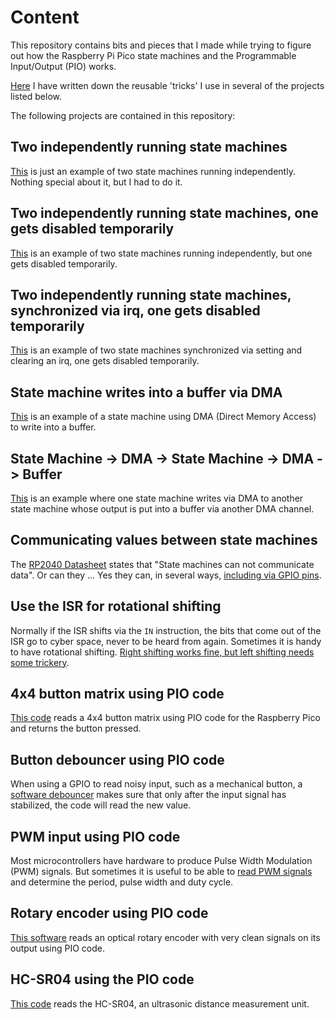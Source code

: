 # Content

This repository contains bits and pieces that I made while trying to figure out how the Raspberry Pi Pico state machines and the Programmable Input/Output (PIO) works.

[Here](https://github.com/GitJer/Some_RPI-Pico_stuff/tree/main/handy_bits_and_pieces) I have written down the reusable 'tricks' I use in several of the projects listed below.

The following projects are contained in this repository:

## Two independently running state machines 
[This](https://github.com/GitJer/Some_RPI-Pico_stuff/tree/main/Two_sm_simple) is just an example of two state machines running independently. Nothing special about it, but I had to do it.

## Two independently running state machines, one gets disabled temporarily
[This](https://github.com/GitJer/Some_RPI-Pico_stuff/tree/main/Two_sm_one_disabled) is an example of two state machines running independently, but one gets disabled temporarily.

## Two independently running state machines, synchronized via irq, one gets disabled temporarily
[This](https://github.com/GitJer/Some_RPI-Pico_stuff/tree/main/Two_sm_one_disabled_with_irq) is an example of two state machines synchronized via setting and clearing an irq, one gets disabled temporarily.

## State machine writes into a buffer via DMA
[This](https://github.com/GitJer/Some_RPI-Pico_stuff/tree/main/sm_to_dma_to_buffer) is an example of a state machine using DMA (Direct Memory Access) to write into a buffer.

## State Machine -> DMA -> State Machine -> DMA -> Buffer
[This](https://github.com/GitJer/Some_RPI-Pico_stuff/tree/main/sm_to_dma_to_sm_to_dma_to_buffer) is an example where one state machine writes via DMA to another state machine whose output is put into a buffer via another DMA channel.

## Communicating values between state machines 
The [RP2040 Datasheet](https://datasheets.raspberrypi.org/rp2040/rp2040-datasheet.pdf) states that "State machines can not communicate data". Or can they ... Yes they can, in several ways, [including via GPIO pins](https://github.com/GitJer/Some_RPI-Pico_stuff/tree/main/Value_communication_between_two_sm_via_pins).

## Use the ISR for rotational shifting
Normally if the ISR shifts via the `IN` instruction, the bits that come out of the ISR go to cyber space, never to be heard from again. Sometimes it is handy to have rotational shifting. [Right shifting works fine, but left shifting needs some trickery](https://github.com/GitJer/Some_RPI-Pico_stuff/tree/main/Rotational_shift_ISR).

## 4x4 button matrix using PIO code
[This code](https://github.com/GitJer/Some_RPI-Pico_stuff/tree/main/button_matrix_4x4) reads a 4x4 button matrix using PIO code for the Raspberry Pico and returns the button pressed.

## Button debouncer using PIO code
When using a GPIO to read noisy input, such as a mechanical button, a [software debouncer](https://github.com/GitJer/Some_RPI-Pico_stuff/tree/main/Button-debouncer) makes sure that only after the input signal has stabilized, the code will read the new value. 

## PWM input using PIO code
Most microcontrollers have hardware to produce Pulse Width Modulation (PWM) signals. But sometimes it is useful to be able to [read PWM signals](https://github.com/GitJer/Some_RPI-Pico_stuff/tree/main/PwmIn) and determine the period, pulse width and duty cycle.

## Rotary encoder using PIO code
[This software](https://github.com/GitJer/Some_RPI-Pico_stuff/tree/main/Rotary_encoder) reads an optical rotary encoder with very clean signals on its output using PIO code.

## HC-SR04 using the PIO code
[This code](https://github.com/GitJer/Some_RPI-Pico_stuff/tree/main/HCSR04) reads the HC-SR04, an ultrasonic distance measurement unit.
